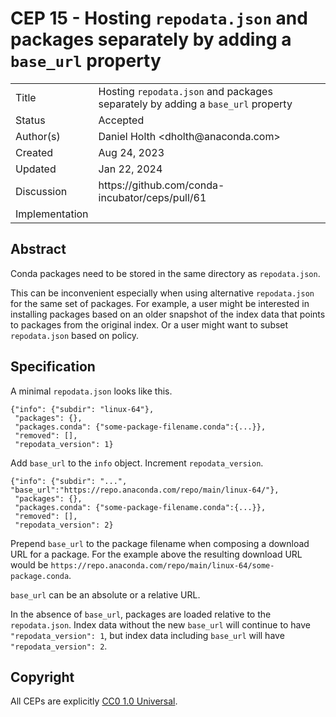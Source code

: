 # CEP 15 - Hosting <code>repodata.json</code> and packages separately by adding a <code>base_url</code> property

<table>
<tr><td> Title </td><td> Hosting <code>repodata.json</code> and packages separately by adding a <code>base_url</code> property </td>
<tr><td> Status </td><td> Accepted </td></tr>
<tr><td> Author(s) </td><td> Daniel Holth &lt;dholth@anaconda.com&gt;</td></tr>
<tr><td> Created </td><td> Aug 24, 2023</td></tr>
<tr><td> Updated </td><td> Jan 22, 2024</td></tr>
<tr><td> Discussion </td><td> https://github.com/conda-incubator/ceps/pull/61 </td></tr>
<tr><td> Implementation </td><td>  </td></tr>
</table>

## Abstract

Conda packages need to be stored in the same directory as `repodata.json`.

This can be inconvenient especially when using alternative `repodata.json` for
the same set of packages. For example, a user might be interested in installing
packages based on an older snapshot of the index data that points to packages
from the original index. Or a user might want to subset `repodata.json` based on
policy.

## Specification

A minimal `repodata.json` looks like this.

```
{"info": {"subdir": "linux-64"},
 "packages": {},
 "packages.conda": {"some-package-filename.conda":{...}},
 "removed": [],
 "repodata_version": 1}
```

Add `base_url` to the `info` object. Increment `repodata_version`.

```
{"info": {"subdir": "...", "base_url":"https://repo.anaconda.com/repo/main/linux-64/"},
 "packages": {},
 "packages.conda": {"some-package-filename.conda":{...}},
 "removed": [],
 "repodata_version": 2}
 ```

Prepend `base_url` to the package filename when composing a download URL for a package.
For the example above the resulting download URL would be `https://repo.anaconda.com/repo/main/linux-64/some-package.conda`.

`base_url` can be an absolute or a relative URL.

In the absence of `base_url`, packages are loaded relative to the
`repodata.json`. Index data without the new `base_url` will continue to have
`"repodata_version": 1`, but index data including `base_url` will have
`"repodata_version": 2`.

## Copyright

All CEPs are explicitly [CC0 1.0 Universal](https://creativecommons.org/publicdomain/zero/1.0/).
